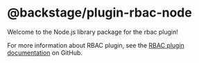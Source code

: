 # @backstage/plugin-rbac-node

Welcome to the Node.js library package for the rbac plugin!

For more information about RBAC plugin, see the [RBAC plugin documentation](https://github.com/janus-idp/backstage-plugins/tree/main/plugins/rbac-backend) on GitHub.
